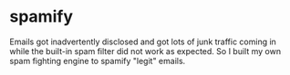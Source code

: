 spamify
=======

Emails got inadvertently disclosed and got lots of junk traffic coming in while the built-in spam filter did not work as expected. So I built my own spam fighting engine to spamify "legit" emails.

